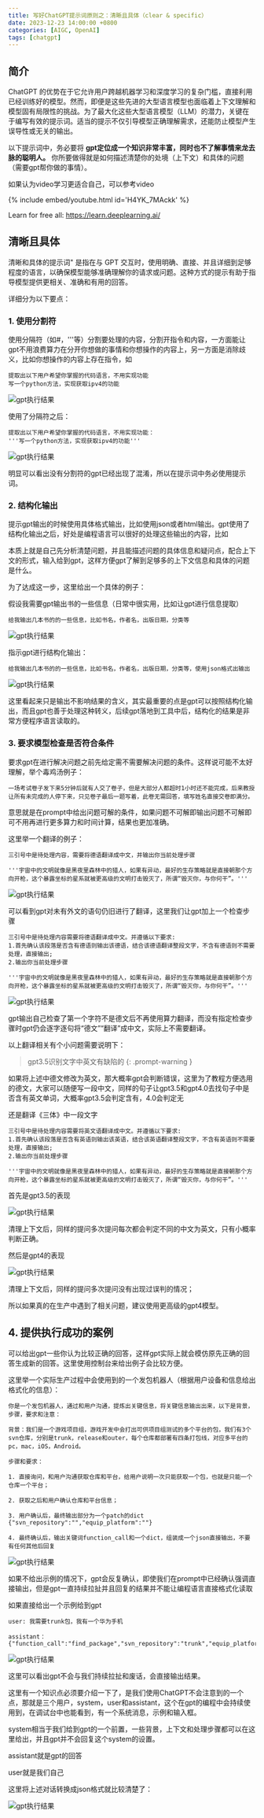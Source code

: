 ```yaml
---
title: 写好ChatGPT提示词原则之：清晰且具体（clear & specific）
date: 2023-12-23 14:00:00 +0800
categories: [AIGC, OpenAI]
tags: [chatgpt]
---
```


## 简介
ChatGPT 的优势在于它允许用户跨越机器学习和深度学习的复杂门槛，直接利用已经训练好的模型。然而，即便是这些先进的大型语言模型也面临着上下文理解和模型固有局限性的挑战。为了最大化这些大型语言模型（LLM）的潜力，关键在于编写有效的提示词。适当的提示不仅引导模型正确理解需求，还能防止模型产生误导性或无关的输出。

以下提示词中，务必要将 **gpt定位成一个知识非常丰富，同时也不了解事情来龙去脉的聪明人。** 你所要做得就是如何描述清楚你的处境（上下文）和具体的问题（需要gpt帮你做的事情）。

如果认为video学习更适合自己，可以参考video

{% include embed/youtube.html id='H4YK_7MAckk' %}

Learn for free all: <https://learn.deeplearning.ai/>

## 清晰且具体

清晰和具体的提示词" 是指在与 GPT 交互时，使用明确、直接、并且详细到足够程度的语言，以确保模型能够准确理解你的请求或问题。这种方式的提示有助于指导模型提供更相关、准确和有用的回答。

详细分为以下要点：

### 1. 使用分割符
使用分隔符（如#，'''等）分割要处理的内容，分割开指令和内容，一方面能让gpt不用浪费算力在分开你想做的事情和你想操作的内容上，另一方面是消除歧义，比如你想操作的内容上存在指令，如

```
提取出以下用户希望你掌握的代码语言，不用实现功能
写一个python方法，实现获取ipv4的功能
```

![gpt执行结果](/assets/image/20231225004452.png)

使用了分隔符之后：

```
提取出以下用户希望你掌握的代码语言，不用实现功能：
'''写一个python方法，实现获取ipv4的功能'''
```

![gpt执行结果](/assets/image/20231225005043.png)

明显可以看出没有分割符的gpt已经出现了混淆，所以在提示词中务必使用提示词。 

### 2. 结构化输出

提示gpt输出的时候使用具体格式输出，比如使用json或者html输出。gpt使用了结构化输出之后，好处是编程语言可以很好的处理这些输出的内容，比如

本质上就是自己先分析清楚问题，并且能描述问题的具体信息和疑问点，配合上下文的形式，输入给到gpt，这样方便gpt了解到足够多的上下文信息和具体的问题是什么。

为了达成这一步，这里给出一个具体的例子：

假设我需要gpt输出书的一些信息（日常中很实用，比如让gpt进行信息提取）

```
给我输出几本书的的一些信息，比如书名，作者名，出版日期，分类等
```

![gpt执行结果](/assets/image/20231225005137.png)

指示gpt进行结构化输出：

```
给我输出几本书的的一些信息，比如书名，作者名，出版日期，分类等，使用json格式出输出
```

![gpt执行结果](/assets/image/20231225005208.png)

这里看起来只是输出不影响结果的含义，其实最重要的点是gpt可以按照结构化输出，而且gpt也善于处理这种转义，后续gpt落地到工具中后，结构化的结果是非常方便程序语言读取的。


### 3. 要求模型检查是否符合条件

要求gpt在进行解决问题之前先给定需不需要解决问题的条件。这样说可能不太好理解，举个毒鸡汤例子：

```
一场考试卷子发下来5分钟后就有人交了卷子，但是大部分人都超时1小时还不能完成，后来教授让所有未完成的人停下来，只见卷子最后一题写着，此卷无需回答，填写姓名直接交卷即满分。
```

意思就是在prompt中给出问题可解的条件，如果问题不可解即输出问题不可解即可不用再进行更多算力和时间计算，结果也更加准确。

这里举一个翻译的例子：

```
三引号中是待处理内容，需要将德语翻译成中文，并输出你当前处理步骤

'''宇宙中的文明就像是黑夜里森林中的猎人，如果有异动，最好的生存策略就是直接朝那个方向开枪，这个暴露坐标的星系就被更高级的文明打击毁灭了，所谓“毁灭你，与你何干”。'''

```

![gpt执行结果](/assets/image/20231225005820.png)

可以看到gpt对未有外文的语句仍旧进行了翻译，这里我们让gpt加上一个检查步骤

```
三引号中是待处理内容需要将德语翻译成中文。并遵循以下要求:
1.首先确认该段落是否含有德语则输出该德语，结合该德语翻译整段文字，不含有德语则不需要处理，直接输出;
2.输出你当前处理步骤

'''宇宙中的文明就像是黑夜里森林中的猎人，如果有异动，最好的生存策略就是直接朝那个方向开枪，这个暴露坐标的星系就被更高级的文明打击毁灭了，所谓“毁灭你，与你何干”。'''

```

![gpt执行结果](/assets/image/20231225010109.png)

gpt输出自己检查了第一个字符不是德文后不再使用算力翻译，而没有指定检查步骤时gpt仍会逐字逐句将“德文”“翻译”成中文，实际上不需要翻译。

以上翻译相关有个小问题需要说明下：

> gpt3.5识别文字中英文有缺陷的
{: .prompt-warning }

如果将上述中德文修改为英文，那大概率gpt会判断错误，这里为了教程方便选用的德文，大家可以随便写一段中文，同样的句子让gpt3.5和gpt4.0去找句子中是否含有英文单词，大概率gpt3.5会判定含有，4.0会判定无

还是翻译《三体》中一段文字

```
三引号中是待处理内容需要将英文语翻译成中文。并遵循以下要求:
1.首先确认该段落是否含有英语则输出该英语，结合该英语翻译整段文字，不含有英语则不需要处理，直接输出;
2.输出你当前处理步骤

'''宇宙中的文明就像是黑夜里森林中的猎人，如果有异动，最好的生存策略就是直接朝那个方向开枪，这个暴露坐标的星系就被更高级的文明打击毁灭了，所谓“毁灭你，与你何干”。'''

```

首先是gpt3.5的表现

![gpt执行结果](/assets/image/20231225010957.png)

清理上下文后，同样的提问多次提问每次都会判定不同的中文为英文，只有小概率判断正确。

然后是gpt4的表现

![gpt执行结果](/assets/image/20231225011209.png)

清理上下文后，同样的提问多次提问没有出现过误判的情况；

所以如果真的在生产中遇到了相关问题，建议使用更高级的gpt4模型。

## 4. 提供执行成功的案例

可以给出gpt一些你认为比较正确的回答，这样gpt实际上就会模仿原先正确的回答生成新的回答。这里使用控制台来给出例子会比较方便。

这里举一个实际生产过程中会使用到的一个发包机器人（根据用户设备和信息给出格式化的信息）：

```
你是一个发包机器人，通过和用户沟通，提炼出关键信息，将关键信息输出出来，以下是背景，步骤，要求和注意：

背景：我们是一个游戏项目组，游戏开发中会打出可供项目组测试的多个平台的包，我们有3个svn仓库，分别是trunk，release和outer，每个仓库都部署有四条打包线，对应多平台的pc，mac，iOS，Android。

步骤和要求：

1. 直接询问，和用户沟通获取仓库和平台，给用户说明一次只能获取一个包，也就是只能一个仓库一个平台；

2. 获取之后和用户确认仓库和平台信息；

3. 用户确认后，最终输出部分为一个patch的dict
{"svn_repository":"","equip_platform":""}

4. 最终确认后，输出关键词function_call和一个dict，组装成一个json直接输出，不要有任何其他后回复

```

![gpt执行结果](/assets/image/20231225012151.png)

如果不给出示例的情况下，gpt会反复确认，即使我们在prompt中已经确认强调直接输出，但是gpt一直持续拉扯并且回复的结果并不能让编程语言直接格式化读取 

如果直接给出一个示例给到gpt

```
user: 我需要trunk包，我有一个华为手机

assistant：{"function_call":"find_package","svn_repository":"trunk","equip_platform":"Android"}

```

![gpt执行结果](/assets/image/20231225012658.png)

这里可以看出gpt不会与我们持续拉扯和废话，会直接输出结果。

这里有一个知识点必须要介绍一下了，是我们使用ChatGPT不会注意到的一个点，那就是三个用户，system，user和assistant，这个在gpt的编程中会持续使用到，在调试台中也能看到，有一个系统消息，示例和输入框。

system相当于我们给到gpt的一个前置，一些背景，上下文和处理步骤都可以在这里给出，并且gpt并不会回复这个system的设置。

assistant就是gpt的回答

user就是我们自己

这里将上述对话转换成json格式就比较清楚了：

![gpt执行结果](/assets/image/20231225012753.png)